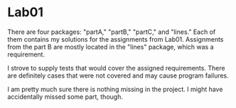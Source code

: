 # Lab01

There are four packages: "partA," "partB," "partC," and "lines."
Each of them contains my solutions for the assignments from Lab01.
Assignments from the part B are mostly located in the "lines" package, which was a requirement.

I strove to supply tests that would cover the assigned requirements.
There are definitely cases that were not covered and may cause program failures.

I am pretty much sure there is nothing missing in the project.
I might have accidentally missed some part, though.